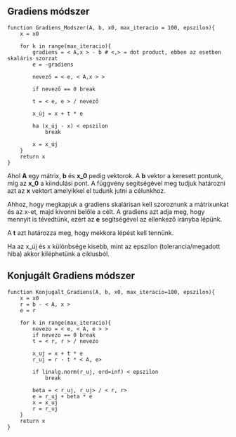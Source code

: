 ## Gradiens módszer
```pseudo
function Gradiens_Modszer(A, b, x0, max_iteracio = 100, epszilon){
	x = x0
	
	for k in range(max_iteracio){
		gradiens = < A,x > - b # <,> = dot product, ebben az esetben skaláris szorzat
		e = -gradiens
		
		nevező = < e, < A,x > >
		 
		if nevező == 0 break
		
		t = < e, e > / nevező
		 
		x_új = x + t * e
		
		ha (x_új - x) < epszilon 
			break
		
		x = x_új
	}
	return x
}
```

Ahol **A** egy mátrix, **b** és **x_0** pedig vektorok.
A **b** vektor a keresett pontunk, míg az **x_0** a kiindulási pont.
A függvény segítségével meg tudjuk határozni azt az **x** vektort amelyikkel el tudunk jutni a célunkhoz.

Ahhoz, hogy megkapjuk a gradiens skalárisan kell szoroznunk a mátrixunkat és az x-et, majd kivonni belőle a célt. A gradiens azt adja meg, hogy mennyit is tévedtünk, ezért az **e** segítségével az ellenkező irányba lépünk.

A **t** azt határozza meg, hogy mekkora lépést kell tennünk.

Ha az x_új és x különbsége kisebb, mint az epszilon (tolerancia/megadott hiba) akkor kiléphetünk a ciklusból.
## Konjugált Gradiens módszer
```pseudo
function Konjugalt_Gradiens(A, b, x0, max_iteracio=100, epszilon){
	x = x0
	r = b - < A, x >
	e = r
	
	for k in range(max_iteracio){
		nevezo = < e, < A, e > >
		if nevezo == 0 break
		t = < r, r > / nevezo

		x_uj = x + t * e
		r_uj = r - t * < A, e>
		
		if linalg.norm(r_uj, ord=inf) < epszilon
			break

		beta = < r_uj, r_uj> / < r, r>
		e = r_uj + beta * e
		x = x_uj
		r = r_uj
	}
	return x
}
```